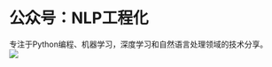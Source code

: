 # 公众号：NLP工程化
专注于Python编程、机器学习，深度学习和自然语言处理领域的技术分享。  
![](https://github.com/ai408/nlp-engineering/blob/main/images/NLP%E5%B7%A5%E7%A8%8B%E5%8C%96.jpg)
